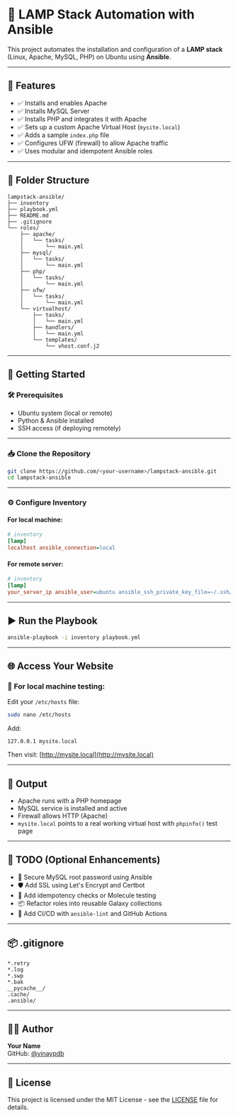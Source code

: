 # 🔧 LAMP Stack Automation with Ansible

This project automates the installation and configuration of a **LAMP stack** (Linux, Apache, MySQL, PHP) on Ubuntu using **Ansible**.

---

## 📌 Features

- ✅ Installs and enables Apache
- ✅ Installs MySQL Server
- ✅ Installs PHP and integrates it with Apache
- ✅ Sets up a custom Apache Virtual Host (`mysite.local`)
- ✅ Adds a sample `index.php` file
- ✅ Configures UFW (firewall) to allow Apache traffic
- ✅ Uses modular and idempotent Ansible roles

---

## 📁 Folder Structure

```
lampstack-ansible/
├── inventory
├── playbook.yml
├── README.md
├── .gitignore
└── roles/
    ├── apache/
    │   └── tasks/
    │       └── main.yml
    ├── mysql/
    │   └── tasks/
    │       └── main.yml
    ├── php/
    │   └── tasks/
    │       └── main.yml
    ├── ufw/
    │   └── tasks/
    │       └── main.yml
    └── virtualhost/
        ├── tasks/
        │   └── main.yml
        ├── handlers/
        │   └── main.yml
        └── templates/
            └── vhost.conf.j2
```

---

## 🚀 Getting Started

### 🛠️ Prerequisites

- Ubuntu system (local or remote)
- Python & Ansible installed
- SSH access (if deploying remotely)

---

### 📥 Clone the Repository

```bash
git clone https://github.com/<your-username>/lampstack-ansible.git
cd lampstack-ansible
```

---

### ⚙️ Configure Inventory

#### For local machine:

```ini
# inventory
[lamp]
localhost ansible_connection=local
```

#### For remote server:

```ini
# inventory
[lamp]
your_server_ip ansible_user=ubuntu ansible_ssh_private_key_file=~/.ssh/id_rsa
```

---

## ▶️ Run the Playbook

```bash
ansible-playbook -i inventory playbook.yml
```

---

## 🌐 Access Your Website

### 🧪 For local machine testing:

Edit your `/etc/hosts` file:

```bash
sudo nano /etc/hosts
```

Add:

```
127.0.0.1 mysite.local
```

Then visit: [http://mysite.local](http://mysite.local)

---

## 🧾 Output

- Apache runs with a PHP homepage
- MySQL service is installed and active
- Firewall allows HTTP (Apache)
- `mysite.local` points to a real working virtual host with `phpinfo()` test page

---

## 🚧 TODO (Optional Enhancements)

- 🔐 Secure MySQL root password using Ansible
- 🛡️ Add SSL using Let's Encrypt and Certbot
- 🧪 Add idempotency checks or Molecule testing
- 📦 Refactor roles into reusable Galaxy collections
- 🧼 Add CI/CD with `ansible-lint` and GitHub Actions

---

## 📦 .gitignore

```
*.retry
*.log
*.swp
*.bak
__pycache__/
.cache/
.ansible/
```

---

## 👨‍💻 Author

**Your Name**  
GitHub: [@vinaypdb](https://github.com/vinaypdb)

---

## 📄 License

This project is licensed under the MIT License - see the [LICENSE](LICENSE) file for details.